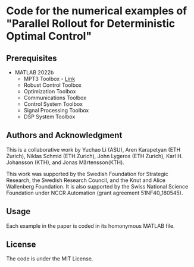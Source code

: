 # Code for the numerical examples of "Parallel Rollout for Deterministic Optimal Control"


## Prerequisites
* MATLAB 2022b
	* MPT3 Toolbox - [Link](https://www.mpt3.org/ "Link") 
	* Robust Control Toolbox
	* Optimization Toolbox
	* Communications Toolbox
	* Control System Toolbox
	* Signal Processing Toolbox
	* DSP System Toolbox


## Authors and Acknowledgment
This is a collaborative work by Yuchao Li (ASU), Aren Karapetyan (ETH Zurich), Niklas Schmid (ETH Zurich), John Lygeros (ETH Zurich), Karl H. Johansson (KTH), and Jonas Mårtensson(KTH).

This work was supported by the Swedish Foundation for Strategic Research, the Swedish Research Council, and the Knut and Alice Wallenberg Foundation. It is also supported by the Swiss National Science Foundation under NCCR Automation (grant agreement 51NF40_180545).

## Usage
Each example in the paper is coded in its homonymous MATLAB file.

## License
The code is under the MIT License.



